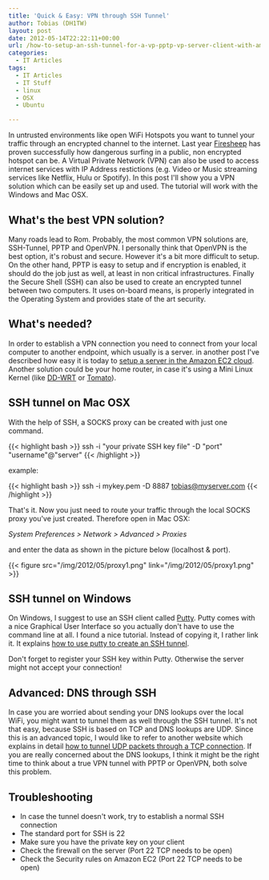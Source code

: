 ```yaml
---
title: 'Quick & Easy: VPN through SSH Tunnel'
author: Tobias (DH1TW)
layout: post
date: 2012-05-14T22:22:11+00:00
url: /how-to-setup-an-ssh-tunnel-for-a-vp-pptp-vp-server-client-with-amazon-ec2
categories:
  - IT Articles
tags:
  - IT Articles
  - IT Stuff
  - linux
  - OSX
  - Ubuntu

---
```

In untrusted environments like open WiFi Hotspots you want to tunnel your traffic through an encrypted channel to the internet. Last year [Firesheep][1] has proven successfully how dangerous surfing in a public, non encrypted hotspot can be. A Virtual Private Network (VPN) can also be used to access internet services with IP Address restictions (e.g. Video or Music streaming services like Netflix, Hulu or Spotify). In this post I'll show you a VPN solution which can be easily set up and used. The tutorial will work with the Windows and Mac OSX.

<!--more-->

## What's the best VPN solution?

Many roads lead to Rom. Probably, the most common VPN solutions are, SSH-Tunnel, PPTP and OpenVPN. I personally think that OpenVPN is the best option, it's robust and secure. However it's a bit more difficult to setup. On the other hand, PPTP is easy to setup and if encryption is enabled, it should do the job just as well, at least in non critical infrastructures. Finally the Secure Shell (SSH) can also be used to create an encrypted tunnel between two computers. It uses on-board means, is properly integrated in the Operating System and provides state of the art security.

## What's needed?

In order to establish a VPN connection you need to connect from your local computer to another endpoint, which usually is a server. in another post I've described how easy it is today to [setup a server in the Amazon EC2 cloud][2]. Another solution could be your home router, in case it's using a Mini Linux Kernel (like [DD-WRT][3] or [Tomato][4]).

## SSH tunnel on Mac OSX

With the help of SSH, a SOCKS proxy can be created with just one command.

{{< highlight bash >}}
ssh -i "your private SSH key file" -D "port" "username"@"server"
{{< /highlight >}}

example:

{{< highlight bash >}}
ssh -i mykey.pem -D 8887 tobias@myserver.com
{{< /highlight >}}

That's it. Now you just need to route your traffic through the local SOCKS proxy you've just created. Therefore open in Mac OSX:

_System Preferences > Network > Advanced > Proxies_

and enter the data as shown in the picture below (localhost & port).

{{< figure src="/img/2012/05/proxy1.png" link="/img/2012/05/proxy1.png" >}}

## SSH tunnel on Windows

On Windows, I suggest to use an SSH client called [Putty][5]. Putty comes with a nice Graphical User Interface so you actually don't have to use the command line at all. I found a nice tutorial. Instead of copying it, I rather link it. It explains [how to use putty to create an SSH tunnel][6].

Don't forget to register your SSH key within Putty. Otherwise the server might not accept your connection!

## Advanced: DNS through SSH

In case you are worried about sending your DNS lookups over the local WiFi, you might want to tunnel them as well through the SSH tunnel. It's not that easy, because SSH is based on TCP and DNS lookups are UDP. Since this is an advanced topic, I would like to refer to another website which explains in detail [how to tunnel UDP packets through a TCP connection][7]. If you are really concerned about the DNS lookups, I think it might be the right time to think about a true VPN tunnel with PPTP or OpenVPN, both solve this problem.

## Troubleshooting

  * In case the tunnel doesn't work, try to establish a normal SSH connection
  * The standard port for SSH is 22
  * Make sure you have the private key on your client
  * Check the firewall on the server (Port 22 TCP needs to be open)
  * Check the Security rules on Amazon EC2 (Port 22 TCP needs to be open)

 [1]: http://en.wikipedia.org/wiki/Firesheep
 [2]: https://www.dh1tw.de/how-to-set-up-an-ubuntu-server-on-amazon-ec2
 [3]: http://www.dd-wrt.com/site/index
 [4]: http://www.polarcloud.com/tomato
 [5]: http://www.chiark.greenend.org.uk/~sgtatham/putty/download.html
 [6]: http://oldsite.precedence.co.uk/nc/putty.html
 [7]: zarb.­org/­~gc/­html/­udp-­in-­ssh-­tunneling.­html
